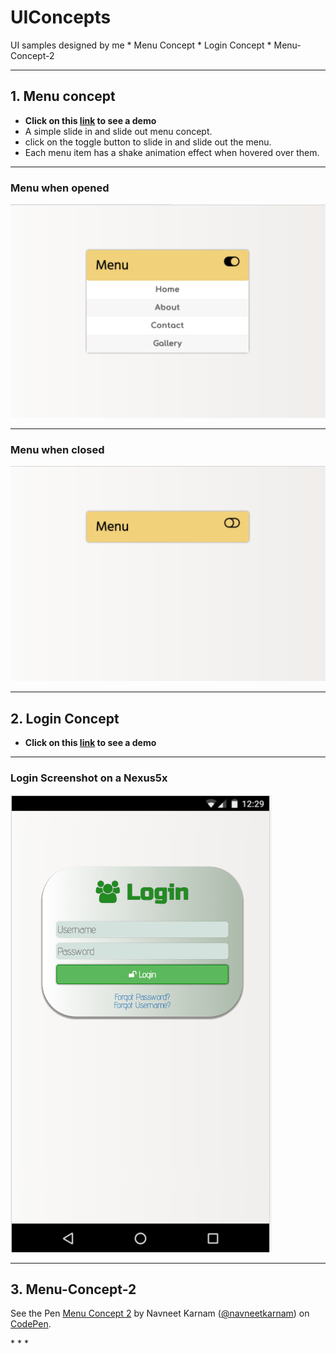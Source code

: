 # UIConcepts
UI samples designed by me
	* Menu Concept
	* Login Concept
	* Menu-Concept-2
* * *
## 1. Menu concept
- __Click on this [link](https://codepen.io/navneetkarnam/pen/dWPjRb) to see a demo__
- A simple slide in and slide out menu concept.
- click on the toggle button to slide in and slide out the menu.
- Each menu item has a shake animation effect when hovered over them.
* * *
### Menu when opened
![pic1](Menu/images/open.png)
* * *
### Menu when closed
![pic2](Menu/images/closed.png)

* * * 
## 2. Login Concept
- __Click on this [link](https://codepen.io/navneetkarnam/pen/NgmqmB) to see a demo__
* * *
### Login Screenshot on a Nexus5x
![pic3](Menu/images/Login.png)

* * *
## 3. Menu-Concept-2
<p data-height="265" data-theme-id="dark" data-slug-hash="yXdxoN" data-default-tab="css,result" data-user="navneetkarnam" data-embed-version="2" data-pen-title="Menu Concept 2" class="codepen">See the Pen <a href="https://codepen.io/navneetkarnam/pen/yXdxoN/">Menu Concept 2</a> by Navneet Karnam (<a href="https://codepen.io/navneetkarnam">@navneetkarnam</a>) on <a href="https://codepen.io">CodePen</a>.</p>
<script async src="https://production-assets.codepen.io/assets/embed/ei.js"></script>
* * *
